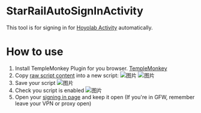 # StarRailAutoSignInActivity
This tool is for signing in for [Hoyolab Activity](https://act.hoyolab.com/bbs/event/signin/hkrpg/index.html?act_id=e202303301540311) automatically.

# How to use
1. Install TempleMonkey Plugin for you browser. [TempleMonkey](https://www.tampermonkey.net/)
2. Copy [raw script content](https://raw.githubusercontent.com/kkle1994/StarRailAutoSignInActivity/main/PrizeCollection.js) into a new script:
![图片](https://github.com/kkle1994/StarRailAutoSignInActivity/assets/13346745/49318ae2-8310-42ff-accc-2908f298171c)
![图片](https://github.com/kkle1994/StarRailAutoSignInActivity/assets/13346745/601fbf06-5312-47ca-9fab-acc019e5ae19)
3. Save your script
![图片](https://github.com/kkle1994/StarRailAutoSignInActivity/assets/13346745/28d7c79f-c62a-4526-ab73-295590d5c606)
4. Check you script is enabled
![图片](https://github.com/kkle1994/StarRailAutoSignInActivity/assets/13346745/6a5f7012-5989-4e97-8cd4-d87dda82bbe1)
5. Open your [signing in page](https://act.hoyolab.com/bbs/event/signin/hkrpg/index.html?act_id=e202303301540311) and keep it open (If you're in GFW, remember leave your VPN or proxy open)

